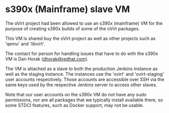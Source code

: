 s390x (Mainframe) slave VM
==========================

The oVirt project had been allowed to use an s390x (mainframe) VM for the
purpose of creating s390x builds of some of the oVirt packages.

This VM is shared buy the oVirt project as well as other projects such as 'qemu'
and 'libvirt'.

The contact for person for handling issues that have to do with the s390x VM
is Dan Horak (dhorak@redhat.com).

The VM is attached as a slave to both the production Jenkins instance as well as
the staging instance. The instances use the 'ovirt' and 'ovirt-staging' user
accounts respectively. Those accounts are accessible over SSH via the same keys
used by the respective Jenkins server to access other slaves.

Note that our user accounts on the s390x VM do not have any sudo permissions,
nor are all packages that we typically install available there, so some STDCI
features, such as Docker support, may not be usable.
